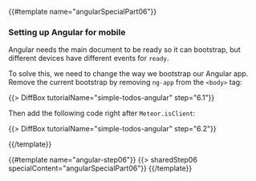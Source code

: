 {{#template name="angularSpecialPart06"}}
### Setting up Angular for mobile

Angular needs the main document to be ready so it can bootstrap, but different devices have different events for `ready`.

To solve this, we need to change the way we bootstrap our Angular app.
Remove the current bootstrap by removing `ng-app` from the `<body>` tag:

{{> DiffBox tutorialName="simple-todos-angular" step="6.1"}}

Then add the following code right after `Meteor.isClient`:

{{> DiffBox tutorialName="simple-todos-angular" step="6.2"}}

{{/template}}

{{#template name="angular-step06"}}
{{> sharedStep06 specialContent="angularSpecialPart06"}}
{{/template}}
